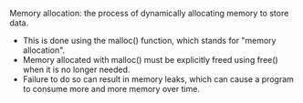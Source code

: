 Memory allocation: the process of dynamically allocating memory to store data.

 - This is done using the malloc() function, which stands for "memory allocation".
 - Memory allocated with malloc() must be explicitly freed using free() when it is no longer needed. 
 - Failure to do so can result in memory leaks, which can cause a program to consume more and more memory over time.
